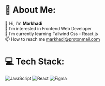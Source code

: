 # 💫 About Me:
👋 Hi, I’m <b>Markhadi</b><br>👀 I’m interested in Frontend Web Developer<br>🌱 I’m currently learning Tailwind Css - React.js<br>📫 How to reach me markhadi@protonmail.com


# 💻 Tech Stack:
![JavaScript](https://img.shields.io/badge/javascript-%23323330.svg?style=for-the-badge&logo=javascript&logoColor=%23F7DF1E) ![React](https://img.shields.io/badge/react-%2320232a.svg?style=for-the-badge&logo=react&logoColor=%2361DAFB)	![Figma](https://img.shields.io/badge/figma-%23F24E1E.svg?style=for-the-badge&logo=figma&logoColor=white)

